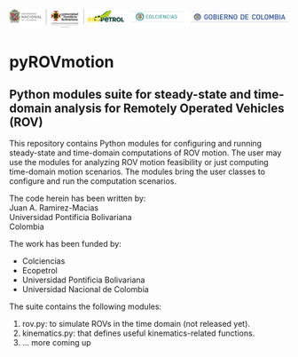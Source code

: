 ![Logos Instituciones](./img/logosInstituciones.png)
---
# pyROVmotion
## Python modules suite for steady-state and time-domain analysis for Remotely Operated Vehicles (ROV)
This repository contains Python modules for configuring and running steady-state and time-domain computations of ROV motion.
The user may use the modules for analyzing ROV motion feasibility or just computing time-domain motion scenarios.
The modules bring the user classes to configure and run the computation scenarios.

The code herein has been written by:  
Juan A. Ramirez-Macias  
Universidad Pontificia Bolivariana  
Colombia

The work has been funded by:
- Colciencias
- Ecopetrol
- Universidad Pontificia Bolivariana
- Universidad Nacional de Colombia

The suite contains the following modules:
1. rov.py: to simulate ROVs in the time domain (not released yet).
2. kinematics.py: that defines useful kinematics-related functions.
3. ... more coming up
